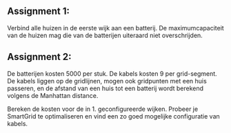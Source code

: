 ## Assignment 1:
Verbind alle huizen in de eerste wijk aan een batterij. De maximumcapaciteit van de huizen mag die van de batterijen uiteraard niet overschrijden.

## Assignment 2:
De batterijen kosten 5000 per stuk. De kabels kosten 9 per grid-segment. De kabels liggen op de gridlijnen, mogen ook gridpunten met een huis passeren, en de afstand van een huis tot een batterij wordt berekend volgens de Manhattan distance.

Bereken de kosten voor de in 1. geconfigureerde wijken. Probeer je SmartGrid te optimaliseren en vind een zo goed mogelijke configuratie van kabels.
